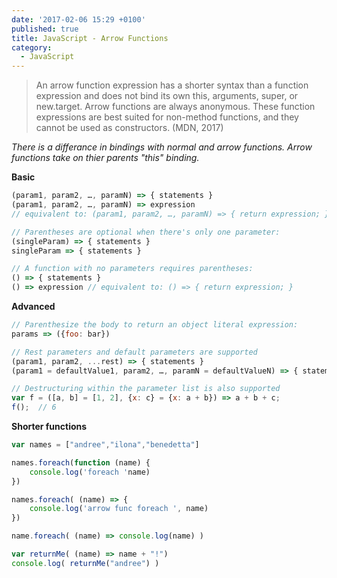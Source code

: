 ```yaml
---
date: '2017-02-06 15:29 +0100'
published: true
title: JavaScript - Arrow Functions
category:
  - JavaScript
---
```

> An arrow function expression has a shorter syntax than a function expression and does not bind its own this, arguments, super, or new.target. Arrow functions are always anonymous. These function expressions are best suited for non-method functions, and they cannot be used as constructors. (MDN, 2017)

*There is a differance in bindings with normal and arrow functions. Arrow functions take on thier parents "this" binding.*

**Basic**

```js
(param1, param2, …, paramN) => { statements }
(param1, param2, …, paramN) => expression
// equivalent to: (param1, param2, …, paramN) => { return expression; }

// Parentheses are optional when there's only one parameter:
(singleParam) => { statements }
singleParam => { statements }

// A function with no parameters requires parentheses:
() => { statements }
() => expression // equivalent to: () => { return expression; }
```

**Advanced**

```js
// Parenthesize the body to return an object literal expression:
params => ({foo: bar})

// Rest parameters and default parameters are supported
(param1, param2, ...rest) => { statements }
(param1 = defaultValue1, param2, …, paramN = defaultValueN) => { statements }

// Destructuring within the parameter list is also supported
var f = ([a, b] = [1, 2], {x: c} = {x: a + b}) => a + b + c;
f();  // 6
```

**Shorter functions**

```js
var names = ["andree","ilona","benedetta"]

names.foreach(function (name) {
    console.log('foreach 'name)
})

names.foreach( (name) => {
    console.log('arrow func foreach ', name)
})

name.foreach( (name) => console.log(name) )

var returnMe( (name) => name + "!")
console.log( returnMe("andree") ) 

```